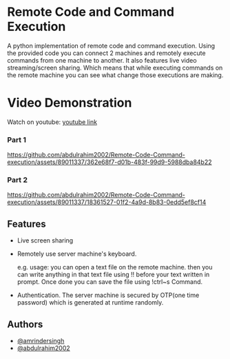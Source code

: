 
# Remote Code and Command Execution

A python implementation of remote code and command execution. Using the provided code you can connect 2 machines and remotely execute commands from one machine to another. It also features live video streaming/screen sharing. Which means that while executing commands on the remote machine you can see what change those executions are making.

# Video Demonstration

Watch on youtube: [youtube link](https://youtu.be/2l4CWBmEw50)

### Part 1
https://github.com/abdulrahim2002/Remote-Code-Command-execution/assets/89011337/362e68f7-d01b-483f-99d9-5988dba84b22

### Part 2
https://github.com/abdulrahim2002/Remote-Code-Command-execution/assets/89011337/18361527-01f2-4a9d-8b83-0edd5ef8cf14


## Features

* Live screen sharing
* Remotely use server machine's keyboard. 

    e.g. usage: you can open a text file on the remote machine. then you can write anything in that text file using !! before your text written in prompt. Once done you can save the file using !ctrl~s Command.

* Authentication. The server machine is secured by OTP(one time password) which is generated at runtime randomly.
  
## Authors

- [@amrindersingh](co20305@ccet.ac.in)
- [@abdulrahim2002](co20301@ccet.ac.in)
